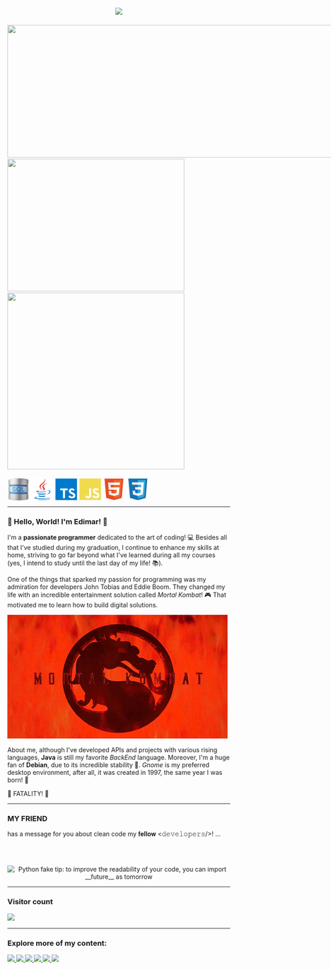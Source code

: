 <div align="center">
  <h2 align="center">
  <a href="https://git.io/typing-svg">
    <img src="https://readme-typing-svg.herokuapp.com/?lines=Hello,+There!+👋;This+is+Edimar+Santos...;Nice+to+meet+you!&center=true&size=25">
  </a>
</h2>
</div>




  
 <div style="display: inline-block;">
    <img src="https://github-readme-stats.vercel.app/api?username=Edimar-Dias-dos-Santos&show_icons=true&theme=radical" width="900" height="300">
    <img src="https://github-readme-stats.vercel.app/api/top-langs/?username=Edimar-Dias-dos-Santos&layout=donut&theme=radical" width="400" height="300">
 </div>
 
  <img src="https://github-readme-stats.vercel.app/api/top-langs/?username=Edimar-Dias-dos-Santos&hide=javascript,html&theme=radical" width="400" height="400">

        
<br>
    


<div style="display: inline_block"><br>
     <img align="center"  title="SQL"  height="50"  src="imgs/iconeSQL.jpg">
     <img align="center"  title="Java" height="50"  src="https://raw.githubusercontent.com/devicons/devicon/master/icons/java/java-original.svg">
     <img align="center"  title="TypeScript" height="50" src="https://raw.githubusercontent.com/devicons/devicon/master/icons/typescript/typescript-original.svg">
     <img align="center"  title="JavaScript" height="50" src="https://raw.githubusercontent.com/devicons/devicon/master/icons/javascript/javascript-plain.svg">
     <img align="center"  title="HTML" height="50" src="https://raw.githubusercontent.com/devicons/devicon/master/icons/html5/html5-original.svg">
     <img align="center"  title="CSS" height="50" src="https://raw.githubusercontent.com/devicons/devicon/master/icons/css3/css3-original.svg">
</div>

<hr>

<div>
  
### 👋 Hello, World! I'm Edimar! 🚀


<p>I'm a <strong>passionate programmer</strong> dedicated to the art of coding! 💻 Besides all that I've studied during my graduation, I continue to enhance my skills at home, striving to go far beyond what I've learned during all my courses (yes, I intend to study until the last day of my life! 📚).</p>

<p>One of the things that sparked my passion for programming was my admiration for developers John Tobias and Eddie Boom. They changed my life with an incredible entertainment solution called <em>Mortal Kombat</em>! 🎮 That motivated me to learn how to build digital solutions.</p>


<img src="imgs/mortal_kombat.gif" alt="Dragão do Mortal Kombat">

<p>About me, although I've developed APIs and projects with various rising languages, <strong>Java</strong> is still my favorite <em>BackEnd</em> language. Moreover, I'm a huge fan of <strong>Debian</strong>, due to its incredible stability 🐧. <em>Gnome</em> is my preferred desktop environment, after all, it was created in 1997, the same year I was born! 🎉</p>

<p>👊 FATALITY! 🎉</p>

</div>
<hr>


<h3>MY FRIEND</h3>
has a message for you about clean code my 𝐟𝐞𝐥𝐥𝐨𝐰 <𝚍𝚎𝚟𝚎𝚕𝚘𝚙𝚎𝚛𝚜/>! ...

<br><br>
<div align="center">
  <img src="https://user-images.githubusercontent.com/38964964/167205200-026483f2-8b0f-4101-b76f-96347a246889.png" width="50%" alt="Python fake tip: to improve the readability of your code, you can import __future__ as tomorrow">
</div>

<hr>



### Visitor count
<img src="https://profile-counter.glitch.me/vanshkapoor/count.svg" />

<hr>

### Explore more of my content:

<div> 
  <a href="https://www.youtube.com/user/yourusername" target="_blank">
    <img src="https://img.shields.io/badge/YouTube-FF0000?style=for-the-badge&logo=youtube&logoColor=white" target="_blank">
  </a>
  <a href="https://www.instagram.com/yourusername" target="_blank">
    <img src="https://img.shields.io/badge/-Instagram-%23E4405F?style=for-the-badge&logo=instagram&logoColor=white" target="_blank">
  </a>
  <a href="https://discord.gg/yourserver" target="_blank">
    <img src="https://img.shields.io/badge/Discord-7289DA?style=for-the-badge&logo=discord&logoColor=white" target="_blank">
  </a> 
  <a href="mailto:eddy.development1997@gmail.com">
    <img src="https://img.shields.io/badge/-Gmail-%23333?style=for-the-badge&logo=gmail&logoColor=white" target="_blank">
  </a>
  <a href="https://www.linkedin.com/in/yourusername" target="_blank">
    <img src="https://img.shields.io/badge/-LinkedIn-%230077B5?style=for-the-badge&logo=linkedin&logoColor=white" target="_blank">
  </a>
  <a href="https://wa.me/whatsappphonenumber" target="_blank">
    <img src="https://img.shields.io/badge/WhatsApp-25D366?style=for-the-badge&logo=whatsapp&logoColor=white" target="_blank">
  </a>
</div>

  


